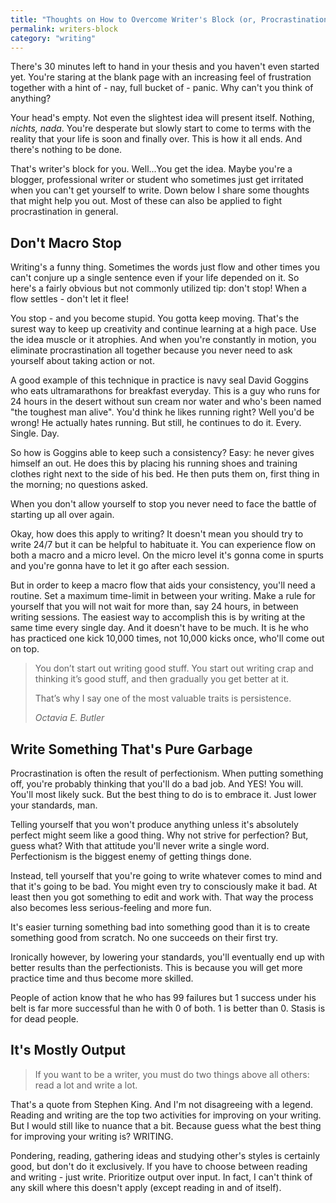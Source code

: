 ```yaml
---
title: "Thoughts on How to Overcome Writer's Block (or, Procrastination Altogether)"
permalink: writers-block
category: "writing"
---
```


There's 30 minutes left to hand in your thesis and you haven't even started yet. You're staring at the blank page with an increasing feel of frustration together with a hint of - nay, full bucket of - panic. Why can't you think of anything? 

Your head's empty. Not even the slightest idea will present itself. Nothing, _nichts, nada_. You're desperate but slowly start to come to terms with the reality that your life is soon and finally over. This is how it all ends. And there's nothing to be done.

That's writer's block for you. Well...You get the idea. Maybe you're a blogger, professional writer or student who sometimes just get irritated when you can't get yourself to write. Down below I share some thoughts that might help you out. Most of these can also be applied to fight procrastination in general.

## Don't Macro Stop

Writing's a funny thing. Sometimes the words just flow and other times you can't conjure up a single sentence even if your life depended on it. So here's a fairly obvious but not commonly utilized tip: don't stop! When a flow settles - don't let it flee!

You stop - and you become stupid. You gotta keep moving. That's the surest way to keep up creativity and continue learning at a high pace. Use the idea muscle or it atrophies. And when you're constantly in motion, you eliminate procrastination all together because you never need to ask yourself about taking action or not.

A good example of this technique in practice is navy seal David Goggins who eats ultramarathons for breakfast everyday. This is a guy who runs for 24 hours in the desert without sun cream nor water and who's been named "the toughest man alive". You'd think he likes running right? Well you'd be wrong! He actually hates running. But still, he continues to do it. Every. Single. Day.

So how is Goggins able to keep such a consistency? Easy: he never gives himself an out. He does this by placing his running shoes and training clothes right next to the side of his bed. He then puts them on, first thing in the morning; no questions asked.

When you don't allow yourself to stop you never need to face the battle of starting up all over again.

Okay, how does this apply to writing? It doesn't mean you should try to write 24/7 but it can be helpful to habituate it. You can experience flow on both a macro and a micro level. On the micro level it's gonna come in spurts and you're gonna have to let it go after each session.

But in order to keep a macro flow that aids your consistency, you'll need a routine. Set a maximum time-limit in between your writing. Make a rule for yourself that you will not wait for more than, say 24 hours, in between writing sessions. The easiest way to accomplish this is by writing at the same time every single day. And it doesn't have to be much. It is he who has practiced one kick 10,000 times, not 10,000 kicks once, who'll come out on top.

> You don’t start out writing good stuff. You start out writing crap and thinking it’s good stuff, and then gradually you get better at it.
> 
> That’s why I say one of the most valuable traits is persistence.
> 
> <cite>Octavia E. Butler</cite>

## Write Something That's Pure Garbage

Procrastination is often the result of perfectionism. When putting something off, you're probably thinking that you'll do a bad job. And YES! You will. You'll most likely suck. But the best thing to do is to embrace it. Just lower your standards, man.

Telling yourself that you won't produce anything unless it's absolutely perfect might seem like a good thing. Why not strive for perfection? But, guess what? With that attitude you'll never write a single word. Perfectionism is the biggest enemy of getting things done.

Instead, tell yourself that you're going to write whatever comes to mind and that it's going to be bad. You might even try to consciously make it bad. At least then you got something to edit and work with. That way the process also becomes less serious-feeling and more fun.

It's easier turning something bad into something good than it is to create something good from scratch. No one succeeds on their first try.

Ironically however, by lowering your standards, you'll eventually end up with better results than the perfectionists. This is because you will get more practice time and thus become more skilled.

People of action know that he who has 99 failures but 1 success under his belt is far more successful than he with 0 of both. 1 is better than 0. Stasis is for dead people.

## It's Mostly Output

> If you want to be a writer, you must do two things above all others: read a lot and write a lot.

That's a quote from Stephen King. And I'm not disagreeing with a legend. Reading and writing are the top two activities for improving on your writing. But I would still like to nuance that a bit. Because guess what the best thing for improving your writing is? WRITING.

Pondering, reading, gathering ideas and studying other's styles is certainly good, but don't do it exclusively. If you have to choose between reading and writing - just write. Prioritize output over input. In fact, I can't think of any skill where this doesn't apply (except reading in and of itself).
